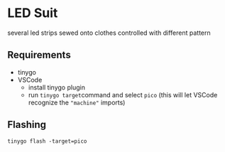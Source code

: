 # LED Suit

several led strips sewed onto clothes controlled with different pattern

## Requirements

- tinygo
- VSCode
  - install tinygo plugin
  - run `tinygo target`command and select `pico` (this will let VSCode recognize the `"machine"` imports)

## Flashing

```
tinygo flash -target=pico
```
